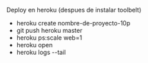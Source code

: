 Deploy en heroku (despues de instalar toolbelt)
- heroku create nombre-de-proyecto-10p
- git push heroku master
- heroku ps:scale web=1
- heroku open
- heroku logs --tail